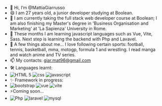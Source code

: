 - 👋 Hi, I’m @MattiaGiarrusso
- 😄 I am 27 years old, a junior developer studying at Boolean.
- 🔭 I am currently taking the full stack web developer course at Boolean; I am also finishing my Master's degree in 'Business Organisation and Marketing' at 'La Sapienza' University in Rome.
- 🌱 These months I am learning javascript languages such as Vue, Vite, Sass. Next step is learning the backend with Php and Lavavel.
- 👀 A few things about me... I love following certain sports: football, tennis, basketball, mma, motogp, formula 1 and wrestling. I read manga and watch anime and TV series.
- 📫 My contacts: <a href='giar.mat96@gmail.com'>giar.mat96@gmail.com</a>
- 🛠 Languages learnt:
- <img src="https://img.shields.io/badge/HTML%205-HTML%205-red?labelColor=white&style=for-the-badge" alt="HTML 5"> <img src="https://img.shields.io/badge/css-css-blue?labelColor=white&style=for-the-badge" alt="css"> <img src="https://img.shields.io/badge/javascript-javascritp-yellow?labelColor=black&style=for-the-badge" alt="javascript" />
- ✨ Framework in progress:
- <img src="https://img.shields.io/badge/bootstrap-bootstrap-purple?labelColor=white&style=for-the-badge" alt="bootstrap" /> <img src="https://img.shields.io/badge/vue-bootstrap-darkgreen?labelColor=white&style=for-the-badge" alt="vue" /> <img src="https://img.shields.io/badge/vite-vite-violet?labelColor=violet&style=for-the-badge&logoColor=yellow" alt="vite" />
- ⚡Coming soon...
- <img src="https://img.shields.io/badge/Php-PHP-4D588E?labelColor=4D588E&style=for-the-badge" alt="Php" /> <img src="https://img.shields.io/badge/laravel-laravel-F72C1F?labelColor=F72C1F&style=for-the-badge" alt="laravel" /> <img src="https://img.shields.io/badge/mysql-mysql-00718B?labelColor=00718B&style=for-the-badge" alt="mysql" />










<!---
MattiaGiarrusso/MattiaGiarrusso is a ✨ special ✨ repository because its `README.md` (this file) appears on your GitHub profile.
You can click the Preview link to take a look at your changes.
--->
